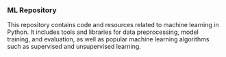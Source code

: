 ### ML Repository
This repository contains code and resources related to machine learning in Python. It includes tools and libraries for data preprocessing, model training, and evaluation, as well as popular machine learning algorithms such as supervised and unsupervised learning.
